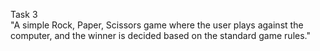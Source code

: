 Task 3<br>
"A simple Rock, Paper, Scissors game where the user plays against the computer, and the winner is decided based on the standard game rules."
